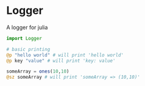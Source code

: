# Logger

A logger for julia

```jl
import Logger

# basic printing
@p "hello world" # will print 'hello world'
@p key "value" # will print 'key: value'

someArray = ones(10,10)
@sz someArray # will print 'someArray => (10,10)'

```
